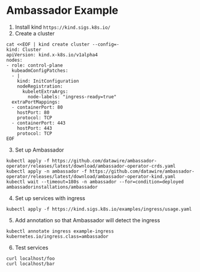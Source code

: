 # Ambassador Example

1. Install kind `https://kind.sigs.k8s.io/`
2. Create a cluster
```
cat <<EOF | kind create cluster --config=-
kind: Cluster
apiVersion: kind.x-k8s.io/v1alpha4
nodes:
- role: control-plane
  kubeadmConfigPatches:
  - |
    kind: InitConfiguration
    nodeRegistration:
      kubeletExtraArgs:
        node-labels: "ingress-ready=true"
  extraPortMappings:
  - containerPort: 80
    hostPort: 80
    protocol: TCP
  - containerPort: 443
    hostPort: 443
    protocol: TCP
EOF
```
3. Set up Ambassador
```
kubectl apply -f https://github.com/datawire/ambassador-operator/releases/latest/download/ambassador-operator-crds.yaml
kubectl apply -n ambassador -f https://github.com/datawire/ambassador-operator/releases/latest/download/ambassador-operator-kind.yaml
kubectl wait --timeout=180s -n ambassador --for=condition=deployed ambassadorinstallations/ambassador
```
4. Set up services with ingress
```
kubectl apply -f https://kind.sigs.k8s.io/examples/ingress/usage.yaml
```
5. Add annotation so that Ambassador will detect the ingress
```
kubectl annotate ingress example-ingress kubernetes.io/ingress.class=ambassador
```
6. Test services
```
curl localhost/foo
curl localhost/bar
```
